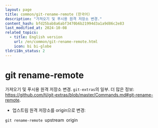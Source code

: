 ```yaml
---
layout: page
title: common/git-rename-remote (한국어)
description: "가져오기 및 푸시용 원격 저장소 변경."
content_hash: bfd25bab8a6abf3470b6b21994d3a1a9d86c2e83
last_modified_at: 2024-10-08
related_topics:
  - title: English version
    url: /en/common/git-rename-remote.html
    icon: bi bi-globe
tldri18n_status: 2
---
```

# git rename-remote

가져오기 및 푸시용 원격 저장소 변경.
`git-extras`의 일부.
더 많은 정보: <https://github.com/tj/git-extras/blob/master/Commands.md#git-rename-remote>.

- 업스트림 원격 저장소를 origin으로 변경:

`git rename-remote `<span class="tldr-var badge badge-pill bg-dark-lm bg-white-dm text-white-lm text-dark-dm font-weight-bold">upstream</span>` `<span class="tldr-var badge badge-pill bg-dark-lm bg-white-dm text-white-lm text-dark-dm font-weight-bold">origin</span>
